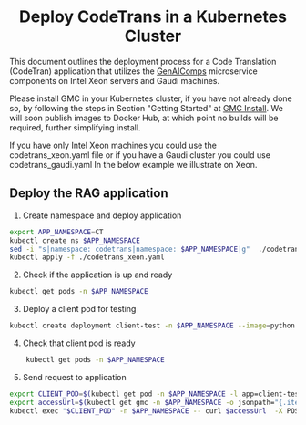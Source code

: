 <h1 align="center" id="title">Deploy CodeTrans in a Kubernetes Cluster</h1>

This document outlines the deployment process for a Code Translation (CodeTran) application that utilizes the [GenAIComps](https://github.com/opea-project/GenAIComps.git) microservice components on Intel Xeon servers and Gaudi machines.

Please install GMC in your Kubernetes cluster, if you have not already done so, by following the steps in Section "Getting Started" at [GMC Install](https://github.com/opea-project/GenAIInfra/tree/main/microservices-connector#readme). We will soon publish images to Docker Hub, at which point no builds will be required, further simplifying install.

If you have only Intel Xeon machines you could use the codetrans_xeon.yaml file or if you have a Gaudi cluster you could use codetrans_gaudi.yaml
In the below example we illustrate on Xeon.

## Deploy the RAG application

1. Create namespace and deploy application
```bash
export APP_NAMESPACE=CT
kubectl create ns $APP_NAMESPACE
sed -i "s|namespace: codetrans|namespace: $APP_NAMESPACE|g"  ./codetrans_xeon.yaml
kubectl apply -f ./codetrans_xeon.yaml
```


2. Check if the application is up and ready
```bash
kubectl get pods -n $APP_NAMESPACE
```

3. Deploy a client pod for testing
```bash
kubectl create deployment client-test -n $APP_NAMESPACE --image=python:3.8.13 -- sleep infinity
```

4. Check that client pod is ready
```bash
    kubectl get pods -n $APP_NAMESPACE
```

5. Send request to application
```bash
export CLIENT_POD=$(kubectl get pod -n $APP_NAMESPACE -l app=client-test -o jsonpath={.items..metadata.name})
export accessUrl=$(kubectl get gmc -n $APP_NAMESPACE -o jsonpath="{.items[?(@.metadata.name=='codetrans')].status.accessUrl}")
kubectl exec "$CLIENT_POD" -n $APP_NAMESPACE -- curl $accessUrl  -X POST  -d '{"language_from": "Golang","language_to": "Python","source_code": "package main\n\nimport \"fmt\"\nfunc main() {\n    fmt.Println(\"Hello, World!\");\n}"}' -H 'Content-Type: application/json' > $LOG_PATH/gmc_codetrans.log
```